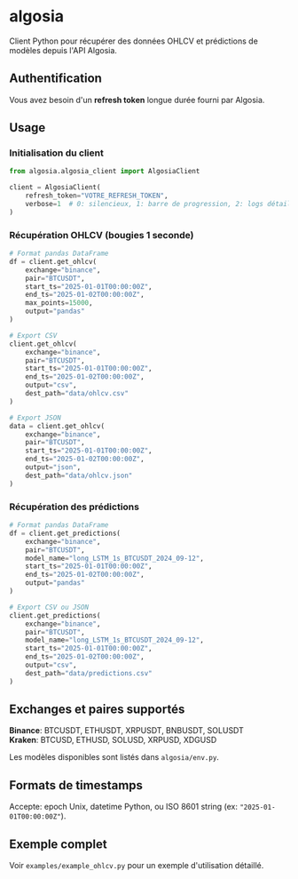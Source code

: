 # algosia

Client Python pour récupérer des données OHLCV et prédictions de modèles depuis l'API Algosia.

## Authentification

Vous avez besoin d'un **refresh token** longue durée fourni par Algosia.

## Usage

### Initialisation du client

```python
from algosia.algosia_client import AlgosiaClient

client = AlgosiaClient(
    refresh_token="VOTRE_REFRESH_TOKEN",
    verbose=1  # 0: silencieux, 1: barre de progression, 2: logs détaillés
)
```

### Récupération OHLCV (bougies 1 seconde)

```python
# Format pandas DataFrame
df = client.get_ohlcv(
    exchange="binance",
    pair="BTCUSDT",
    start_ts="2025-01-01T00:00:00Z",
    end_ts="2025-01-02T00:00:00Z",
    max_points=15000,
    output="pandas"
)

# Export CSV
client.get_ohlcv(
    exchange="binance",
    pair="BTCUSDT",
    start_ts="2025-01-01T00:00:00Z",
    end_ts="2025-01-02T00:00:00Z",
    output="csv",
    dest_path="data/ohlcv.csv"
)

# Export JSON
data = client.get_ohlcv(
    exchange="binance",
    pair="BTCUSDT",
    start_ts="2025-01-01T00:00:00Z",
    end_ts="2025-01-02T00:00:00Z",
    output="json",
    dest_path="data/ohlcv.json"
)
```

### Récupération des prédictions

```python
# Format pandas DataFrame
df = client.get_predictions(
    exchange="binance",
    pair="BTCUSDT",
    model_name="long_LSTM_1s_BTCUSDT_2024_09-12",
    start_ts="2025-01-01T00:00:00Z",
    end_ts="2025-01-02T00:00:00Z",
    output="pandas"
)

# Export CSV ou JSON
client.get_predictions(
    exchange="binance",
    pair="BTCUSDT",
    model_name="long_LSTM_1s_BTCUSDT_2024_09-12",
    start_ts="2025-01-01T00:00:00Z",
    end_ts="2025-01-02T00:00:00Z",
    output="csv",
    dest_path="data/predictions.csv"
)
```

## Exchanges et paires supportés

**Binance**: BTCUSDT, ETHUSDT, XRPUSDT, BNBUSDT, SOLUSDT  
**Kraken**: BTCUSD, ETHUSD, SOLUSD, XRPUSD, XDGUSD

Les modèles disponibles sont listés dans `algosia/env.py`.

## Formats de timestamps

Accepte: epoch Unix, datetime Python, ou ISO 8601 string (ex: `"2025-01-01T00:00:00Z"`).

## Exemple complet

Voir `examples/example_ohlcv.py` pour un exemple d'utilisation détaillé.
